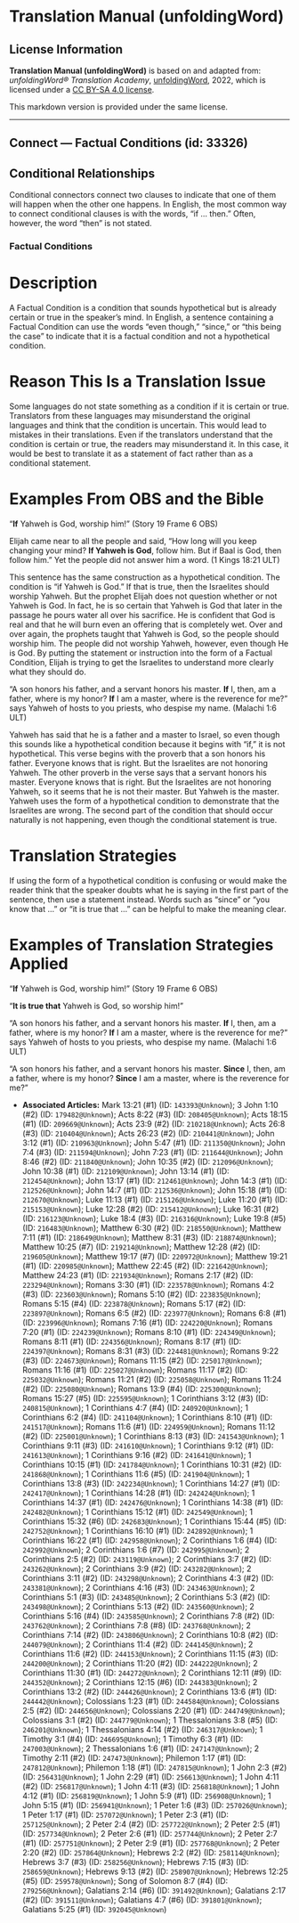 # Translation Manual (unfoldingWord)

## License Information

**Translation Manual (unfoldingWord)** is based on and adapted from: _unfoldingWord® Translation Academy_, [unfoldingWord](https://unfoldingword.org/utw), 2022, which is licensed under a [CC BY-SA 4.0 license](https://creativecommons.org/licenses/by-sa/4.0/legalcode.en).

This markdown version is provided under the same license.



--------------------------------

## Connect — Factual Conditions (id: 33326)

Conditional Relationships
-------------------------

Conditional connectors connect two clauses to indicate that one of them will happen when the other one happens. In English, the most common way to connect conditional clauses is with the words, “if … then.” Often, however, the word “then” is not stated.

### Factual Conditions

Description
===========

A Factual Condition is a condition that sounds hypothetical but is already certain or true in the speaker’s mind. In English, a sentence containing a Factual Condition can use the words “even though,” “since,” or “this being the case” to indicate that it is a factual condition and not a hypothetical condition.

Reason This Is a Translation Issue
==================================

Some languages do not state something as a condition if it is certain or true. Translators from these languages may misunderstand the original languages and think that the condition is uncertain. This would lead to mistakes in their translations. Even if the translators understand that the condition is certain or true, the readers may misunderstand it. In this case, it would be best to translate it as a statement of fact rather than as a conditional statement.

Examples From OBS and the Bible
===============================

“**If** Yahweh is God, worship him!” (Story 19 Frame 6 OBS)

Elijah came near to all the people and said, “How long will you keep changing your mind? **If Yahweh is God**, follow him. But if Baal is God, then follow him.” Yet the people did not answer him a word. (1 Kings 18:21 ULT)

This sentence has the same construction as a hypothetical condition. The condition is “if Yahweh is God.” If that is true, then the Israelites should worship Yahweh. But the prophet Elijah does not question whether or not Yahweh is God. In fact, he is so certain that Yahweh is God that later in the passage he pours water all over his sacrifice. He is confident that God is real and that he will burn even an offering that is completely wet. Over and over again, the prophets taught that Yahweh is God, so the people should worship him. The people did not worship Yahweh, however, even though He is God. By putting the statement or instruction into the form of a Factual Condition, Elijah is trying to get the Israelites to understand more clearly what they should do.

“A son honors his father, and a servant honors his master. **If** I, then, am a father, where is my honor? **If** I am a master, where is the reverence for me?” says Yahweh of hosts to you priests, who despise my name. (Malachi 1:6 ULT)

Yahweh has said that he is a father and a master to Israel, so even though this sounds like a hypothetical condition because it begins with “if,” it is not hypothetical. This verse begins with the proverb that a son honors his father. Everyone knows that is right. But the Israelites are not honoring Yahweh. The other proverb in the verse says that a servant honors his master. Everyone knows that is right. But the Israelites are not honoring Yahweh, so it seems that he is not their master. But Yahweh is the master. Yahweh uses the form of a hypothetical condition to demonstrate that the Israelites are wrong. The second part of the condition that should occur naturally is not happening, even though the conditional statement is true.

Translation Strategies
======================

If using the form of a hypothetical condition is confusing or would make the reader think that the speaker doubts what he is saying in the first part of the sentence, then use a statement instead. Words such as “since” or “you know that …” or “it is true that …” can be helpful to make the meaning clear.

Examples of Translation Strategies Applied
==========================================

“**If** Yahweh is God, worship him!” (Story 19 Frame 6 OBS)

“**It is true that** Yahweh is God, so worship him!”

“A son honors his father, and a servant honors his master. **If** I, then, am a father, where is my honor? **If** I am a master, where is the reverence for me?” says Yahweh of hosts to you priests, who despise my name. (Malachi 1:6 ULT)

“A son honors his father, and a servant honors his master. **Since** I, then, am a father, where is my honor? **Since** I am a master, where is the reverence for me?”

* **Associated Articles:** Mark 13:21 (#1) (ID: `143393@Unknown`); 3 John 1:10 (#2) (ID: `179482@Unknown`); Acts 8:22 (#3) (ID: `208405@Unknown`); Acts 18:15 (#1) (ID: `209669@Unknown`); Acts 23:9 (#2) (ID: `210218@Unknown`); Acts 26:8 (#3) (ID: `210404@Unknown`); Acts 26:23 (#2) (ID: `210441@Unknown`); John 3:12 (#1) (ID: `210963@Unknown`); John 5:47 (#1) (ID: `211350@Unknown`); John 7:4 (#3) (ID: `211594@Unknown`); John 7:23 (#1) (ID: `211644@Unknown`); John 8:46 (#2) (ID: `211840@Unknown`); John 10:35 (#2) (ID: `212096@Unknown`); John 10:38 (#1) (ID: `212109@Unknown`); John 13:14 (#1) (ID: `212454@Unknown`); John 13:17 (#1) (ID: `212461@Unknown`); John 14:3 (#1) (ID: `212526@Unknown`); John 14:7 (#1) (ID: `212536@Unknown`); John 15:18 (#1) (ID: `212670@Unknown`); Luke 11:13 (#1) (ID: `215126@Unknown`); Luke 11:20 (#1) (ID: `215153@Unknown`); Luke 12:28 (#2) (ID: `215412@Unknown`); Luke 16:31 (#2) (ID: `216123@Unknown`); Luke 18:4 (#3) (ID: `216316@Unknown`); Luke 19:8 (#5) (ID: `216483@Unknown`); Matthew 6:30 (#2) (ID: `218550@Unknown`); Matthew 7:11 (#1) (ID: `218649@Unknown`); Matthew 8:31 (#3) (ID: `218874@Unknown`); Matthew 10:25 (#7) (ID: `219214@Unknown`); Matthew 12:28 (#2) (ID: `219605@Unknown`); Matthew 19:17 (#7) (ID: `220972@Unknown`); Matthew 19:21 (#1) (ID: `220985@Unknown`); Matthew 22:45 (#2) (ID: `221642@Unknown`); Matthew 24:23 (#1) (ID: `221934@Unknown`); Romans 2:17 (#2) (ID: `223294@Unknown`); Romans 3:30 (#1) (ID: `223578@Unknown`); Romans 4:2 (#3) (ID: `223603@Unknown`); Romans 5:10 (#2) (ID: `223835@Unknown`); Romans 5:15 (#4) (ID: `223878@Unknown`); Romans 5:17 (#2) (ID: `223897@Unknown`); Romans 6:5 (#2) (ID: `223977@Unknown`); Romans 6:8 (#1) (ID: `223996@Unknown`); Romans 7:16 (#1) (ID: `224220@Unknown`); Romans 7:20 (#1) (ID: `224239@Unknown`); Romans 8:10 (#1) (ID: `224349@Unknown`); Romans 8:11 (#1) (ID: `224356@Unknown`); Romans 8:17 (#1) (ID: `224397@Unknown`); Romans 8:31 (#3) (ID: `224481@Unknown`); Romans 9:22 (#3) (ID: `224673@Unknown`); Romans 11:15 (#2) (ID: `225017@Unknown`); Romans 11:16 (#1) (ID: `225027@Unknown`); Romans 11:17 (#2) (ID: `225032@Unknown`); Romans 11:21 (#2) (ID: `225058@Unknown`); Romans 11:24 (#2) (ID: `225080@Unknown`); Romans 13:9 (#4) (ID: `225300@Unknown`); Romans 15:27 (#5) (ID: `225595@Unknown`); 1 Corinthians 3:12 (#3) (ID: `240815@Unknown`); 1 Corinthians 4:7 (#4) (ID: `240920@Unknown`); 1 Corinthians 6:2 (#4) (ID: `241104@Unknown`); 1 Corinthians 8:10 (#1) (ID: `241517@Unknown`); Romans 11:6 (#1) (ID: `224959@Unknown`); Romans 11:12 (#2) (ID: `225001@Unknown`); 1 Corinthians 8:13 (#3) (ID: `241543@Unknown`); 1 Corinthians 9:11 (#3) (ID: `241610@Unknown`); 1 Corinthians 9:12 (#1) (ID: `241613@Unknown`); 1 Corinthians 9:16 (#2) (ID: `241641@Unknown`); 1 Corinthians 10:15 (#1) (ID: `241784@Unknown`); 1 Corinthians 10:31 (#2) (ID: `241868@Unknown`); 1 Corinthians 11:6 (#5) (ID: `241904@Unknown`); 1 Corinthians 13:8 (#3) (ID: `242234@Unknown`); 1 Corinthians 14:27 (#1) (ID: `242417@Unknown`); 1 Corinthians 14:28 (#1) (ID: `242424@Unknown`); 1 Corinthians 14:37 (#1) (ID: `242476@Unknown`); 1 Corinthians 14:38 (#1) (ID: `242482@Unknown`); 1 Corinthians 15:12 (#1) (ID: `242549@Unknown`); 1 Corinthians 15:32 (#6) (ID: `242683@Unknown`); 1 Corinthians 15:44 (#5) (ID: `242752@Unknown`); 1 Corinthians 16:10 (#1) (ID: `242892@Unknown`); 1 Corinthians 16:22 (#1) (ID: `242958@Unknown`); 2 Corinthians 1:6 (#4) (ID: `242992@Unknown`); 2 Corinthians 1:6 (#7) (ID: `242995@Unknown`); 2 Corinthians 2:5 (#2) (ID: `243119@Unknown`); 2 Corinthians 3:7 (#2) (ID: `243262@Unknown`); 2 Corinthians 3:9 (#2) (ID: `243282@Unknown`); 2 Corinthians 3:11 (#2) (ID: `243298@Unknown`); 2 Corinthians 4:3 (#2) (ID: `243381@Unknown`); 2 Corinthians 4:16 (#3) (ID: `243463@Unknown`); 2 Corinthians 5:1 (#3) (ID: `243485@Unknown`); 2 Corinthians 5:3 (#2) (ID: `243498@Unknown`); 2 Corinthians 5:13 (#2) (ID: `243560@Unknown`); 2 Corinthians 5:16 (#4) (ID: `243585@Unknown`); 2 Corinthians 7:8 (#2) (ID: `243762@Unknown`); 2 Corinthians 7:8 (#8) (ID: `243768@Unknown`); 2 Corinthians 7:14 (#2) (ID: `243806@Unknown`); 2 Corinthians 10:8 (#2) (ID: `244079@Unknown`); 2 Corinthians 11:4 (#2) (ID: `244145@Unknown`); 2 Corinthians 11:6 (#2) (ID: `244153@Unknown`); 2 Corinthians 11:15 (#3) (ID: `244200@Unknown`); 2 Corinthians 11:20 (#2) (ID: `244222@Unknown`); 2 Corinthians 11:30 (#1) (ID: `244272@Unknown`); 2 Corinthians 12:11 (#9) (ID: `244352@Unknown`); 2 Corinthians 12:15 (#6) (ID: `244383@Unknown`); 2 Corinthians 13:2 (#2) (ID: `244426@Unknown`); 2 Corinthians 13:6 (#1) (ID: `244442@Unknown`); Colossians 1:23 (#1) (ID: `244584@Unknown`); Colossians 2:5 (#2) (ID: `244656@Unknown`); Colossians 2:20 (#1) (ID: `244749@Unknown`); Colossians 3:1 (#2) (ID: `244779@Unknown`); 1 Thessalonians 3:8 (#5) (ID: `246201@Unknown`); 1 Thessalonians 4:14 (#2) (ID: `246317@Unknown`); 1 Timothy 3:1 (#4) (ID: `246695@Unknown`); 1 Timothy 6:3 (#1) (ID: `247003@Unknown`); 2 Thessalonians 1:6 (#1) (ID: `247147@Unknown`); 2 Timothy 2:11 (#2) (ID: `247473@Unknown`); Philemon 1:17 (#1) (ID: `247812@Unknown`); Philemon 1:18 (#1) (ID: `247815@Unknown`); 1 John 2:3 (#2) (ID: `256431@Unknown`); 1 John 2:29 (#1) (ID: `256613@Unknown`); 1 John 4:11 (#2) (ID: `256817@Unknown`); 1 John 4:11 (#3) (ID: `256818@Unknown`); 1 John 4:12 (#1) (ID: `256819@Unknown`); 1 John 5:9 (#1) (ID: `256908@Unknown`); 1 John 5:15 (#1) (ID: `256941@Unknown`); 1 Peter 1:6 (#3) (ID: `257026@Unknown`); 1 Peter 1:17 (#1) (ID: `257072@Unknown`); 1 Peter 2:3 (#1) (ID: `257125@Unknown`); 2 Peter 2:4 (#2) (ID: `257722@Unknown`); 2 Peter 2:5 (#1) (ID: `257734@Unknown`); 2 Peter 2:6 (#1) (ID: `257744@Unknown`); 2 Peter 2:7 (#1) (ID: `257751@Unknown`); 2 Peter 2:9 (#1) (ID: `257768@Unknown`); 2 Peter 2:20 (#2) (ID: `257864@Unknown`); Hebrews 2:2 (#2) (ID: `258114@Unknown`); Hebrews 3:7 (#3) (ID: `258256@Unknown`); Hebrews 7:15 (#3) (ID: `258659@Unknown`); Hebrews 9:13 (#2) (ID: `258907@Unknown`); Hebrews 12:25 (#5) (ID: `259578@Unknown`); Song of Solomon 8:7 (#4) (ID: `279256@Unknown`); Galatians 2:14 (#6) (ID: `391492@Unknown`); Galatians 2:17 (#2) (ID: `391511@Unknown`); Galatians 4:7 (#6) (ID: `391801@Unknown`); Galatians 5:25 (#1) (ID: `392045@Unknown`)

